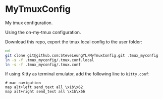 # MyTmuxConfig

My tmux configuration.

Using the on-my-tmux configuration. 

Download this repo, export the tmux local config to the user folder: 

```bash
cd
git clone git@github.com:SteveLeungYL/MyTmuxConfig.git .tmux_myconfig
ln -s -f .tmux_myconfig/.tmux.conf.local
ln -s -f .tmux_myconfig/.tmux.conf
```

If using Kitty as terminal emulator, add the following line to `kitty.conf`:
```
# mac navigation
map alt+left send_text all \x1b\x62
map alt+right send_text all \x1b\x66
```
